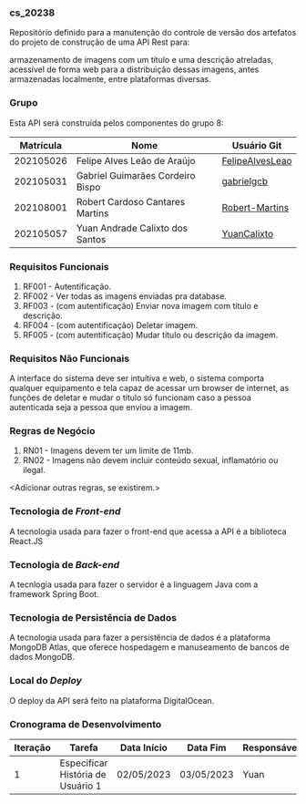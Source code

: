 ### cs_20238
Repositório definido para a manutenção do controle de versão dos artefatos do projeto de construção de uma API Rest para:

armazenamento de imagens com um título e uma descrição atreladas, acessível de forma web para a distribuição dessas imagens, antes armazenadas localmente, entre plataformas diversas.

### Grupo
Esta API será construída pelos componentes do grupo 8:

|Matrícula|Nome|Usuário Git|
|---|---|---|
|202105026|Felipe Alves Leão de Araújo|[FelipeAlvesLeao](https://github.com/FelipeAlvesLeao)|
|202105031|Gabriel Guimarães Cordeiro Bispo|[gabrielgcb](https://github.com/gabrielgcb)|
|202108001|Robert Cardoso Cantares Martins|[Robert-Martins](https://github.com/Robert-Martins)|
|202105057|Yuan Andrade Calixto dos Santos|[YuanCalixto](https://github.com/YuanCalixto)|

### Requisitos Funcionais
1. RF001 - Autentificação.
2. RF002 - Ver todas as imagens enviadas pra database.
3. RF003 - (com autentificação) Enviar nova imagem com título e descrição.
3. RF004 - (com autentificação) Deletar imagem.
3. RF005 - (com autentificação) Mudar título ou descrição da imagem.

### Requisitos Não Funcionais
A interface do sistema deve ser intuítiva e web, o sistema comporta qualquer equipamento e tela capaz de acessar um browser de internet, as funções de deletar e mudar o título só funcionam caso a pessoa autenticada seja a pessoa que enviou a imagem.

### Regras de Negócio
1. RN01 - Imagens devem ter um limite de 11mb.
2. RN02 - Imagens não devem incluir conteúdo sexual, inflamatório ou ilegal.

<Adicionar outras regras, se existirem.>

### Tecnologia de _Front-end_
A tecnologia usada para fazer o front-end que acessa a API é a biblioteca React.JS
### Tecnologia de _Back-end_
A tecnlogia usada para fazer o servidor é a linguagem Java com a framework Spring Boot.
### Tecnologia de Persistência de Dados
A tecnologia usada para fazer a persistência de dados é a plataforma MongoDB Atlas, que oferece hospedagem e manuseamento de bancos de dados MongoDB.
### Local do _Deploy_
O deploy da API será feito na plataforma DigitalOcean.
### Cronograma de Desenvolvimento

|Iteração|Tarefa|Data Início|Data Fim|Responsável|Situação|
|---|---|---|---|---|---|
|1|Especificar História de Usuário 1|02/05/2023|03/05/2023|Yuan|Programada|
